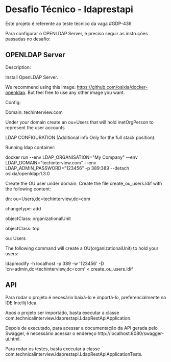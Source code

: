 # Desafio Técnico - ldaprestapi

Este projeto é referente ao teste técnico da vaga #GDP-436

Para configurar o OPENLDAP Server, é preciso seguir as instruções passadas no desafio:

## OPENLDAP Server

Description:

Install OpenLDAP Server.

We recommend using this image: https://github.com/osixia/docker-openldap. But feel free to use any other image you want.

Config:

Domain: techinterview.com

Under your domain create an ou=Users that will hold inetOrgPerson to represent the user accounts



LDAP CONFIGURATION (Additional info Only for the full stack position):

Running ldap container:


docker run --env LDAP_ORGANISATION="My Company" --env LDAP_DOMAIN="techinterview.com" --env LDAP_ADMIN_PASSWORD="123456" -p 389:389 --detach osixia/openldap:1.3.0


Create the OU user under domain:
Create the file create_ou_users.ldif with the following content:

dn: ou=Users,dc=techinterview,dc=com

changetype: add

objectClass: organizationalUnit

objectClass: top

ou: Users

<blank line at the end of the file>


The following command will create a OU(organizationalUnit) to hold your users:

ldapmodify -h localhost -p 389 -w '123456' -D 'cn=admin,dc=techinterview,dc=com'  <  create_ou_users.ldif

## API

Para rodar o projeto é necesário baixá-lo e importá-lo, preferencialmente na IDE Intellij Idea.

Apoś o projeto ser importado, basta executar a classe com.technicalinterview.ldaprestapi.LdapRestApiApplication.

Depois de executado, para acessar a documentação da API gerada pelo Swagger, é necessário acessar o endereço http://localhost:8080/swagger-ui.html.

Para rodar os testes, basta executar a classe com.technicalinterview.ldaprestapi.LdapRestApiApplicationTests.
